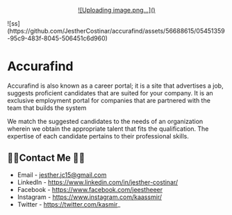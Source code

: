 <p align="center"><a href="https://laravel.com" target="_blank">![Uploading image.png…]()
</a></p>
![ss](https://github.com/JestherCostinar/accurafind/assets/56688615/05451359-95c9-483f-8045-506451c6d960)


# Accurafind

Accurafind is also known as a career portal; it is a site that advertises a job, suggests proficient candidates that are suited for your company. It is an exclusive employment portal for companies that are partnered with the team that builds the system

We match the suggested candidates to the needs of an organization wherein we obtain the appropriate talent that fits the qualification. The expertise of each candidate pertains to their professional skills.


## 👨‍💻Contact Me 🚀🔵
- Email - jesther.jc15@gmail.com
- LinkedIn - https://www.linkedin.com/in/jesther-costinar/
- Facebook - https://www.facebook.com/jeestheeer
- Instagram - https://www.instagram.com/kaassmir/
- Twitter - https://twitter.com/kasmir_
